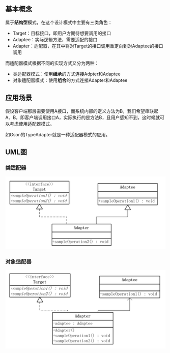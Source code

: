 ## 基本概念

属于**结构型**模式，在这个设计模式中主要有三类角色：

- Target：目标接口，即用户方期待想要调用的接口
- Adaptee：实际逻辑方法，需要适配的接口
- Adapter：适配器，在其中将对Target的接口调用重定向到对Adaptee的接口调用

而适配器模式根据不同的实现方式又分为两种：

- 类适配器模式：使用**继承**的方式连接Adpter和Adaptee
- 对象适配器模式：使用**组合**的方式连接Adapter和Adaptee



## 应用场景

假设客户端那层需要使用A接口，而系统内部的定义方法为B，我们希望串联起A、B，即客户端调用接口A，实际执行的是方法B，且用户感知不到，这时候就可以考虑使用适配器模式。

如Gson的TypeAdapter就是一种适配器模式的应用。



## UML图

### 类适配器

![类适配器](../../Resources/类适配器模式.png)

### 对象适配器

![对象适配器](../../Resources/对象适配器模式.png)